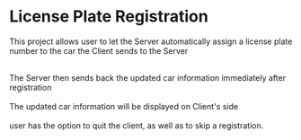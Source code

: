 # License Plate Registration
 This project allows user to let the Server automatically assign a license plate number to the car the Client sends to the Server
 
 <br>The Server then sends back the updated car information immediately after registration</br>
 <br>The updated car information will be displayed on Client's side</br>
 <br>user has the option to quit the client, as well as to skip a registration.</br>
